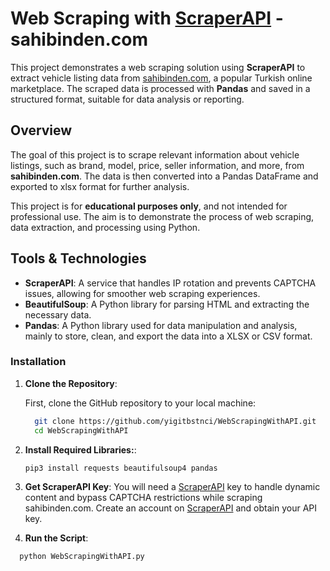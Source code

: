 # Web Scraping with [ScraperAPI](https://www.scraperapi.com/) - sahibinden.com

This project demonstrates a web scraping solution using **ScraperAPI** to extract vehicle listing data from [sahibinden.com](https://www.sahibinden.com/), a popular Turkish online marketplace.
The scraped data is processed with **Pandas** and saved in a structured format, suitable for data analysis or reporting.

## Overview

The goal of this project is to scrape relevant information about vehicle listings, such as brand, model, price, seller information, and more, from **sahibinden.com**. 
The data is then converted into a Pandas DataFrame and exported to xlsx format for further analysis.

This project is for **educational purposes only**, and not intended for professional use. The aim is to demonstrate the process of web scraping, data extraction, and processing using Python.

## Tools & Technologies

- **ScraperAPI**: A service that handles IP rotation and prevents CAPTCHA issues, allowing for smoother web scraping experiences.
- **BeautifulSoup**: A Python library for parsing HTML and extracting the necessary data.
- **Pandas**: A Python library used for data manipulation and analysis, mainly to store, clean, and export the data into a XLSX or CSV format.


### Installation

1. **Clone the Repository**:

   First, clone the GitHub repository to your local machine:

   ```bash
     git clone https://github.com/yigitbstnci/WebScrapingWithAPI.git
     cd WebScrapingWithAPI

2. **Install Required Libraries:**:

    ```bash
    pip3 install requests beautifulsoup4 pandas

3.	**Get ScraperAPI Key**:
You will need a [ScraperAPI](https://www.scraperapi.com/) key to handle dynamic content and bypass CAPTCHA restrictions while scraping sahibinden.com.
Create an account on [ScraperAPI](https://www.scraperapi.com/) and obtain your API key.

4. **Run the Script**:
 ```bash
   python WebScrapingWithAPI.py

